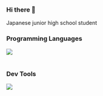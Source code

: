 ### Hi there 👋
Japanese junior high school student

### Programming Languages
<img src="https://skillicons.dev/icons?i=html,css,js,typescript,golang " /> <br /><br />

### Dev Tools 
<img src="https://skillicons.dev/icons?i=docker,git,github,vscode,neovim,linux,nginx" /> <br /><br />
